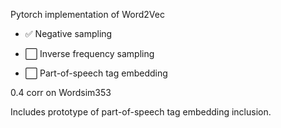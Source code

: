 Pytorch implementation of Word2Vec

- ✅ Negative sampling

- ⬜️ Inverse frequency sampling
- ⬜️ Part-of-speech tag embedding

0.4 corr on Wordsim353


Includes prototype of part-of-speech tag embedding inclusion.
